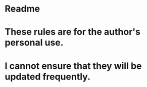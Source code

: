 # Readme

# These rules are for the author's personal use.

# I cannot ensure that they will be updated frequently.
